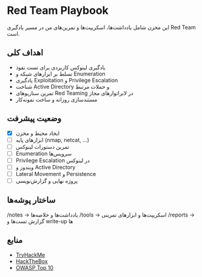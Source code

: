 # Red Team Playbook

این مخزن شامل یادداشت‌ها، اسکریپت‌ها و تمرین‌های من در مسیر یادگیری Red Team است.

## اهداف کلی
- یادگیری لینوکس کاربردی برای تست نفوذ
- تسلط بر ابزارهای شبکه و Enumeration
- یادگیری Exploitation و Privilege Escalation
- شناخت Active Directory و حملات مرتبط
- تمرین سناریوهای Red Teaming در لابراتوارهای مجاز
- مستندسازی روزانه و ساخت نمونه‌کار

## وضعیت پیشرفت
- [x] ایجاد محیط و مخزن
- [ ] ابزارهای پایه (nmap, netcat, ...)
- [ ] تمرین دستورات لینوکس
- [ ] Enumeration سرویس‌ها
- [ ] Privilege Escalation در لینوکس
- [ ] ویندوز و Active Directory
- [ ] Lateral Movement و Persistence
- [ ] پروژه نهایی و گزارش‌نویسی

## ساختار پوشه‌ها
/notes -> یادداشت‌ها و خلاصه‌ها
/tools -> اسکریپت‌ها و ابزارهای تمرینی
/reports -> گزارش تست‌ها و write-up ها


## منابع
- [TryHackMe](https://tryhackme.com)
- [HackTheBox](https://www.hackthebox.com)
- [OWASP Top 10](https://owasp.org)


